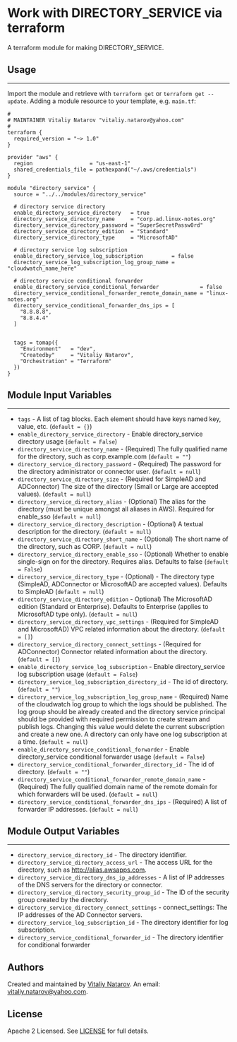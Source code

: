 # Work with DIRECTORY_SERVICE via terraform

A terraform module for making DIRECTORY_SERVICE.


## Usage
----------------------
Import the module and retrieve with ```terraform get``` or ```terraform get --update```. Adding a module resource to your template, e.g. `main.tf`:

```
#
# MAINTAINER Vitaliy Natarov "vitaliy.natarov@yahoo.com"
#
terraform {
  required_version = "~> 1.0"
}

provider "aws" {
  region                  = "us-east-1"
  shared_credentials_file = pathexpand("~/.aws/credentials")
}

module "directory_service" {
  source = "../../modules/directory_service"

  # directory service directory
  enable_directory_service_directory   = true
  directory_service_directory_name     = "corp.ad.linux-notes.org"
  directory_service_directory_password = "SuperSecretPassw0rd"
  directory_service_directory_edition  = "Standard"
  directory_service_directory_type     = "MicrosoftAD"

  # directory service log subscription
  enable_directory_service_log_subscription         = false
  directory_service_log_subscription_log_group_name = "cloudwatch_name_here"

  # directory service conditional forwarder
  enable_directory_service_conditional_forwarder             = false
  directory_service_conditional_forwarder_remote_domain_name = "linux-notes.org"
  directory_service_conditional_forwarder_dns_ips = [
    "8.8.8.8",
    "8.8.4.4"
  ]


  tags = tomap({
    "Environment"   = "dev",
    "Createdby"     = "Vitaliy Natarov",
    "Orchestration" = "Terraform"
  })
}

```

## Module Input Variables
----------------------
- `tags` - A list of tag blocks. Each element should have keys named key, value, etc. (`default = {}`)
- `enable_directory_service_directory` - Enable directory_service directory usage (`default = False`)
- `directory_service_directory_name` - (Required) The fully qualified name for the directory, such as corp.example.com (`default = ""`)
- `directory_service_directory_password` - (Required) The password for the directory administrator or connector user. (`default = null`)
- `directory_service_directory_size` - (Required for SimpleAD and ADConnector) The size of the directory (Small or Large are accepted values). (`default = null`)
- `directory_service_directory_alias` - (Optional) The alias for the directory (must be unique amongst all aliases in AWS). Required for enable_sso (`default = null`)
- `directory_service_directory_description` - (Optional) A textual description for the directory. (`default = null`)
- `directory_service_directory_short_name` - (Optional) The short name of the directory, such as CORP. (`default = null`)
- `directory_service_directory_enable_sso` - (Optional) Whether to enable single-sign on for the directory. Requires alias. Defaults to false (`default = False`)
- `directory_service_directory_type` - (Optional) - The directory type (SimpleAD, ADConnector or MicrosoftAD are accepted values). Defaults to SimpleAD (`default = null`)
- `directory_service_directory_edition` - Optional) The MicrosoftAD edition (Standard or Enterprise). Defaults to Enterprise (applies to MicrosoftAD type only). (`default = null`)
- `directory_service_directory_vpc_settings` - (Required for SimpleAD and MicrosoftAD) VPC related information about the directory. (`default = []`)
- `directory_service_directory_connect_settings` - (Required for ADConnector) Connector related information about the directory.  (`default = []`)
- `enable_directory_service_log_subscription` - Enable directory_service log subscription usage (`default = False`)
- `directory_service_log_subscription_directory_id` - The id of directory. (`default = ""`)
- `directory_service_log_subscription_log_group_name` - (Required) Name of the cloudwatch log group to which the logs should be published. The log group should be already created and the directory service principal should be provided with required permission to create stream and publish logs. Changing this value would delete the current subscription and create a new one. A directory can only have one log subscription at a time. (`default = null`)
- `enable_directory_service_conditional_forwarder` - Enable directory_service conditional forwarder usage (`default = False`)
- `directory_service_conditional_forwarder_directory_id` - The id of directory. (`default = ""`)
- `directory_service_conditional_forwarder_remote_domain_name` - (Required) The fully qualified domain name of the remote domain for which forwarders will be used. (`default = null`)
- `directory_service_conditional_forwarder_dns_ips` - (Required) A list of forwarder IP addresses. (`default = null`)

## Module Output Variables
----------------------
- `directory_service_directory_id` - The directory identifier.
- `directory_service_directory_access_url` - The access URL for the directory, such as http://alias.awsapps.com.
- `directory_service_directory_dns_ip_addresses` - A list of IP addresses of the DNS servers for the directory or connector.
- `directory_service_directory_security_group_id` - The ID of the security group created by the directory.
- `directory_service_directory_connect_settings` - connect_settings: The IP addresses of the AD Connector servers.
- `directory_service_log_subscription_id` - The directory identifier for log subscription.
- `directory_service_conditional_forwarder_id` - The directory identifier for conditional forwarder


## Authors

Created and maintained by [Vitaliy Natarov](https://github.com/SebastianUA). An email: [vitaliy.natarov@yahoo.com](vitaliy.natarov@yahoo.com).

## License

Apache 2 Licensed. See [LICENSE](https://github.com/SebastianUA/terraform/blob/master/LICENSE) for full details.

